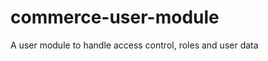 commerce-user-module
====================

A user module to handle access control, roles and user data
